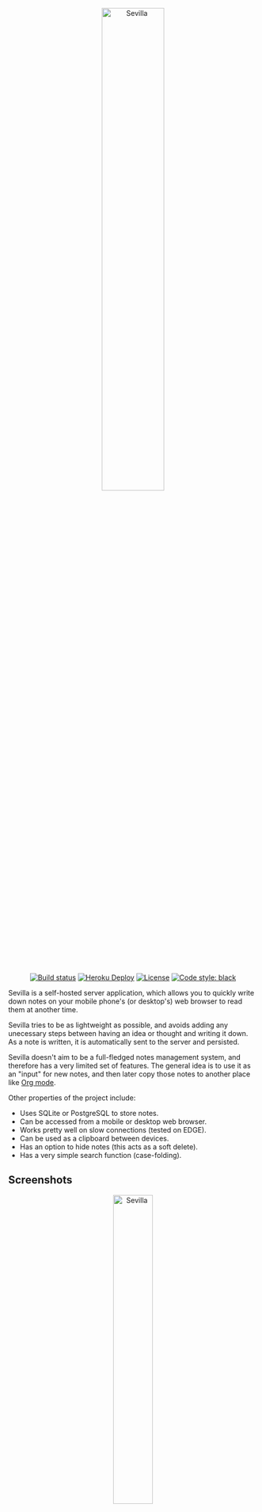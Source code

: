 <p align="center">
  <img alt="Sevilla" src="https://user-images.githubusercontent.com/6868935/63655563-a5f11d00-c789-11e9-9e4c-225312a9d598.png" width="50%">
  <br/>
  <a href="https://travis-ci.org/federicotdn/sevilla"><img alt="Build status" src="https://travis-ci.org/federicotdn/sevilla.svg?branch=master"></a>
  <a href="https://heroku.com/deploy"><img alt="Heroku Deploy" src="https://img.shields.io/static/v1?label=heroku&message=deploy&color=blueviolet"></a>
  <a href="https://github.com/federicotdn/sevilla/blob/master/LICENSE"><img alt="License" src="https://img.shields.io/github/license/federicotdn/sevilla"></a>
  <a href="https://github.com/psf/black"><img alt="Code style: black" src="https://img.shields.io/badge/code%20style-black-000000.svg"></a>
</p>

Sevilla is a self-hosted server application, which allows you to quickly write down notes on your mobile phone's (or desktop's) web browser to read them at another time.

Sevilla tries to be as lightweight as possible, and avoids adding any unecessary steps between having an idea or thought and writing it down. As a note is written, it is automatically sent to the server and persisted.

Sevilla doesn't aim to be a full-fledged notes management system, and therefore has a very limited set of features. The general idea is to use it as an "input" for new notes, and then later copy those notes to another place like [Org mode](https://orgmode.org/).

Other properties of the project include:

- Uses SQLite or PostgreSQL to store notes.
- Can be accessed from a mobile or desktop web browser.
- Works pretty well on slow connections (tested on EDGE).
- Can be used as a clipboard between devices.
- Has an option to hide notes (this acts as a soft delete).
- Has a very simple search function (case-folding).

## Screenshots
<p align="center">
  <img alt="Sevilla" src="https://user-images.githubusercontent.com/6868935/64915149-ef1d0700-d760-11e9-9c7d-8ee9c3bee664.gif" width="40%">
</p>

## License
Copyright © 2020 Federico Tedin.

Distributed under the GNU General Public License, version 3.


hi there this is a change
